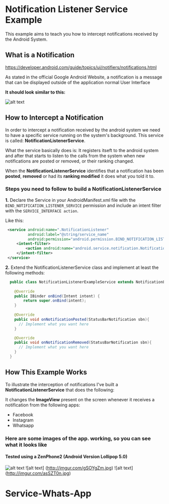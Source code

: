 # Notification Listener Service Example

This example aims to teach you how to intercept notifications received by the Android System.

## What is a Notification
https://developer.android.com/guide/topics/ui/notifiers/notifications.html

As stated in the official Google Android Website, a notification is a message that can be displayed outside of the application normal User Interface

<b>It should look similar to this:</b> 

![alt text](http://www.notifymyandroid.com/img/new_notification.png?v=2, "Notification")

## How to Intercept a Notification
In order to intercept a notification received by the android system we need to have a specific service running on the system's background. This service is called: <b>NotificationListenerService</b>. 

What the service basically does is: It registers itseft to the android system and after that starts to listen to the calls from the system when new notifications are posted or removed, or their ranking changed. 

When the <b>NotificationListenerService</b> identifies that a notification has been <b>posted</b>, <b>removed</b> or had its <b>ranking modified</b> it does what you told it to.

### Steps you need to follow to build a NotificationListenerService

<b>1.</b> Declare the Service in your AndroidManifest.xml file with the `BIND_NOTIFICATION_LISTENER_SERVICE` permission and include an intent filter with the `SERVICE_INTERFACE action`. 

Like this:

```xml
 <service android:name=".NotificationListener"
          android:label="@string/service_name"
          android:permission="android.permission.BIND_NOTIFICATION_LISTENER_SERVICE">
     <intent-filter>
         <action android:name="android.service.notification.NotificationListenerService" />
     </intent-filter>
 </service>
```
<b>2.</b> Extend the NotificationListenerService class and implement at least the following methods:

```java
  public class NotificationListenerExampleService extends NotificationListenerService {
  
    @Override
    public IBinder onBind(Intent intent) {
        return super.onBind(intent);
    }
  
    @Override
    public void onNotificationPosted(StatusBarNotification sbn){
      // Implement what you want here
    }

    @Override
    public void onNotificationRemoved(StatusBarNotification sbn){
      // Implement what you want here
    }
  }
```

##  How This Example Works
To illustrate the interception of notifications I've built a <b>NotificationListenerService</b> that does the following:

It changes the <b>ImageView</b> present on the screen whenever it receives a notification from the following apps: 

* Facebook
* Instagram
* Whatsapp

### Here are some images of the app. working, so you can see what it looks like
#### Tested using a ZenPhone2 (Android Version Lollipop 5.0)
![alt text](http://imgur.com/zkQ2S9P.jpg)
![alt text] (http://imgur.com/gSOYgZm.jpg)
![alt text] (http://imgur.com/asSZT0n.jpg)
# Service-Whats-App
